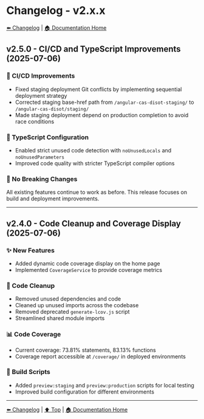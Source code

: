 # Changelog - v2.x.x

[⬅️ Changelog](../) | [🏠 Documentation Home](../../)

## v2.5.0 - CI/CD and TypeScript Improvements (2025-07-06)

### 🔧 CI/CD Improvements
- Fixed staging deployment Git conflicts by implementing sequential deployment strategy
- Corrected staging base-href path from `/angular-cas-disot-staging/` to `/angular-cas-disot/staging/`
- Made staging deployment depend on production completion to avoid race conditions

### 📝 TypeScript Configuration
- Enabled strict unused code detection with `noUnusedLocals` and `noUnusedParameters`
- Improved code quality with stricter TypeScript compiler options

### 🎯 No Breaking Changes
All existing features continue to work as before. This release focuses on build and deployment improvements.

---

## v2.4.0 - Code Cleanup and Coverage Display (2025-07-06)

### ✨ New Features
- Added dynamic code coverage display on the home page
- Implemented `CoverageService` to provide coverage metrics

### 🧹 Code Cleanup
- Removed unused dependencies and code
- Cleaned up unused imports across the codebase
- Removed deprecated `generate-lcov.js` script
- Streamlined shared module imports

### 📊 Code Coverage
- Current coverage: 73.81% statements, 83.13% functions
- Coverage report accessible at `/coverage/` in deployed environments

### 🔧 Build Scripts
- Added `preview:staging` and `preview:production` scripts for local testing
- Improved build configuration for different environments

---

[⬅️ Changelog](../) | [⬆️ Top](#changelog---v2xx) | [🏠 Documentation Home](../../)